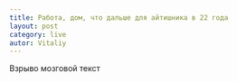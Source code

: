 ```yaml
---
title: Работа, дом, что дальше для айтишника в 22 года
layout: post
category: live
autor: Vitaliy
---
```


Взрыво мозговой текст